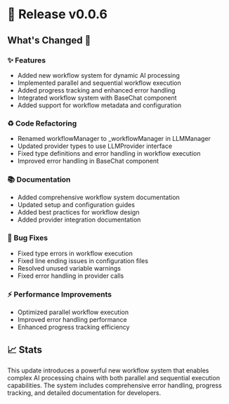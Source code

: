 # 🚀 Release v0.0.6

## What's Changed 🌟

### ✨ Features

* Added new workflow system for dynamic AI processing
* Implemented parallel and sequential workflow execution
* Added progress tracking and enhanced error handling
* Integrated workflow system with BaseChat component
* Added support for workflow metadata and configuration

### ♻️ Code Refactoring

* Renamed workflowManager to _workflowManager in LLMManager
* Updated provider types to use LLMProvider interface
* Fixed type definitions and error handling in workflow execution
* Improved error handling in BaseChat component

### 📚 Documentation

* Added comprehensive workflow system documentation
* Updated setup and configuration guides
* Added best practices for workflow design
* Added provider integration documentation

### 🐛 Bug Fixes

* Fixed type errors in workflow execution
* Fixed line ending issues in configuration files
* Resolved unused variable warnings
* Fixed error handling in provider calls

### ⚡ Performance Improvements

* Optimized parallel workflow execution
* Improved error handling performance
* Enhanced progress tracking efficiency

## 📈 Stats

This update introduces a powerful new workflow system that enables complex AI processing chains with both parallel and sequential execution capabilities. The system includes comprehensive error handling, progress tracking, and detailed documentation for developers.

